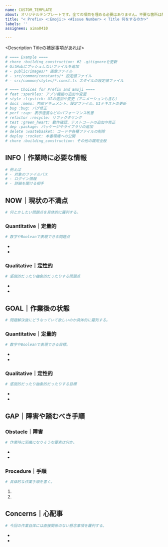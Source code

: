 ```yaml
---
name: CUSTOM_TEMPLATE
about: オリジナルテンプレートです。全ての項目を埋める必要はありません。不要な箇所は削除して使用して下さい。
title: "< Prefix> <:Emoji:> <#Issue Number> < Title 何をするのか>"
labels: ''
assignees: aima0410

---
```


<Description Titleの補足事項があれば>

```sh
# ==== Example ====
# chore :building_construction: #2 .gitignoreを更新
# GitHubにプッシュしないファイルを追加
# - public/images/* 画像ファイル
# - src/common/constants/* 設定値ファイル
# - src/common/styles/*.const.ts スタイルの設定値ファイル

# ==== Choices for Prefix and Emoji ====
# feat :sparkles: アプリ機能の追加や変更
# style :lipstick: UIの追加や変更（アニメーションも含む）
# docs :memo: 内部ドキュメント、設定ファイル、UIテキストの更新
# bug :bug: バグ修正
# perf :zap: 表示速度などのパフォーマンス改善
# refactor :recycle: リファクタリング
# test :green_heart: 動作確認、テストコードの追加や修正
# dep :package: パッケージやライブラリの追加
# delete :wastebasket: コードや各種ファイルの削除
# deploy :rocket: 本番環境への公開
# chore :building_construction: その他の雑用全般
```

## INFO｜作業時に必要な情報
```sh
# 例えば
# - 対象のファイルパス
# - ログイン情報
# - 詳細を聞ける相手
```
## NOW｜現状の不満点
```sh
# 何とかしたい問題点を具体的に羅列する。
```
### Quantitative｜定量的
```sh
# 数字やBooleanで表現できる問題点
```
- 
- 
### Qualitative｜定性的
```sh
# 感覚的だったり抽象的だったりする問題点
```
- 
- 
## GOAL｜作業後の状態
```sh
# 問題解決後にどうなっていて欲しいのか具体的に羅列する。
```
### Quantitative｜定量的
```sh
# 数字やBooleanで表現できる目標。
```
- 
- 
### Qualitative｜定性的
```sh
# 感覚的だったり抽象的だったりする目標
```
- 
- 
## GAP｜障害や踏むべき手順
### Obstacle｜障害
```sh
# 作業時に邪魔になりそうな要素は何か。
```
- 
- 
### Procedure｜手順
```sh
# 具体的な作業手順を書く。
```
1. 
2. 
## Concerns｜心配事
```sh
# 今回の作業自体には直接関係のない懸念事項を羅列する。
```
- 
-
